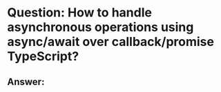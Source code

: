 # Question: How to handle asynchronous operations using async/await over callback/promise TypeScript?

## Answer:
